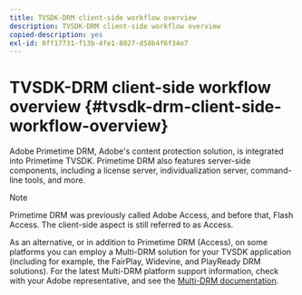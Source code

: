```yaml
---
title: TVSDK-DRM client-side workflow overview
description: TVSDK-DRM client-side workflow overview
copied-description: yes
exl-id: 8ff17731-f13b-4fe1-8027-d58b4f6f34e7
---
```

# TVSDK-DRM client-side workflow overview {#tvsdk-drm-client-side-workflow-overview}

Adobe Primetime DRM, Adobe's content protection solution, is integrated into Primetime TVSDK. Primetime DRM also features server-side components, including a license server, individualization server, command-line tools, and more.

>[!NOTE]
>
>Primetime DRM was previously called Adobe Access, and before that, Flash Access. The client-side aspect is still referred to as Access.

As an alternative, or in addition to Primetime DRM (Access), on some platforms you can employ a Multi-DRM solution for your TVSDK application (including for example, the FairPlay, Widevine, and PlayReady DRM solutions). For the latest Multi-DRM platform support information, check with your Adobe representative, and see the [Multi-DRM documentation](../multi-drm-workflows/title-page/overview.md).
